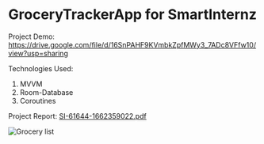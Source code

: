# GroceryTrackerApp for SmartInternz 
Project Demo: https://drive.google.com/file/d/16SnPAHF9KVmbkZpfMWy3_7ADc8VFfw10/view?usp=sharing

Technologies Used:
1. MVVM
2. Room-Database
3. Coroutines


Project Report: [SI-61644-1662359022.pdf](https://github.com/smartinternz02/SPSGP-61644-Virtual-Internship---Android-Application-Development-Using-Kotlin/files/9640632/SI-61644-1662359022.pdf)

![Grocery list](https://user-images.githubusercontent.com/91938928/192141237-7701fb0d-4224-43a5-be94-bf0a33c39f7b.jpg)

